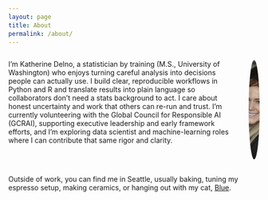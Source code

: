 ```yaml
---
layout: page
title: About
permalink: /about/
---
```

<div style="display: flex; align-items: flex-start; gap: 20px;">

  <p>
    I’m Katherine Delno, a statistician by training (M.S., University of Washington) who enjoys turning careful analysis into decisions people can actually use. I build clear, reproducible workflows in Python and R and translate results into plain language so collaborators don’t need a stats background to act. I care about honest uncertainty and work that others can re-run and trust. I’m currently volunteering with the Global Council for Responsible AI (GCRAI), supporting executive leadership and early framework efforts, and I’m exploring data scientist and machine-learning roles where I can contribute that same rigor and clarity.
  </p>

  <img src="/assets/img/headshot.JPG" alt="Headshot"
       style="width:200px; height:200px; border-radius:50%; object-fit:cover; flex-shrink:0;"
       loading="lazy" decoding="async">

</div>

<p>
  Outside of work, you can find me in Seattle, usually baking, tuning my espresso setup, making ceramics, or hanging out with my cat,
  <a href="#blue-photo">Blue</a>.
</p>

<!-- Lightbox -->
<div id="blue-photo" class="lightbox" aria-hidden="true">
  <a href="#" class="lb-close" aria-label="Close"></a>
  <img src="/assets/img/blue.jpeg" alt="Blue the cat">
</div>

<style>
  .lightbox { display:none; position:fixed; inset:0; background:rgba(0,0,0,.6);
              align-items:center; justify-content:center; padding:24px; z-index:9999; }
  .lightbox:target { display:flex; }
  .lightbox img { max-width:720px; max-height:85vh; border-radius:12px;
                  box-shadow:0 10px 30px rgba(0,0,0,.35); }
  .lb-close { position:absolute; inset:0; cursor:zoom-out; }
</style>

